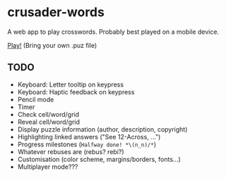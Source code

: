 # crusader-words
A web app to play crosswords. Probably best played on a mobile device.

[Play!](https://ker0chan.github.io/crusader-words/) (Bring your own .puz file)

## TODO
* Keyboard: Letter tooltip on keypress
* Keyboard: Haptic feedback on keypress
* Pencil mode
* Timer
* Check cell/word/grid
* Reveal cell/word/grid
* Display puzzle information (author, description, copyright)
* Highlighting linked answers ("See 12-Across, ...")
* Progress milestones (`Halfway done! *\(n_n)/*`)
* Whatever rebuses are (rebus? rebi?)
* Customisation (color scheme, margins/borders, fonts...)
* Multiplayer mode???
